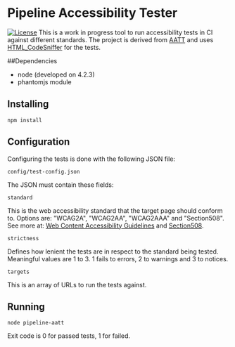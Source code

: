 # Pipeline Accessibility Tester
[![License](https://img.shields.io/:license-bsd-blue.svg?style=flat-square)](https://github.com/devgeniem/pipeline-aatt/blob/master/LICENSE.md)
This is a work in progress tool to run accessibility tests in CI against different standards. The project is derived from [AATT](https://github.com/paypal/AATT/) 
and uses [HTML_CodeSniffer](https://github.com/squizlabs/HTML_CodeSniffer/) for the tests.

##Dependencies
- node (developed on 4.2.3)
- phantomjs module

## Installing
```
npm install
```

## Configuration
Configuring the tests is done with the following JSON file:
```
config/test-config.json
```
The JSON must contain these fields:
```
standard
```
This is the web accessibility standard that the target page should conform to. Options are: "WCAG2A", "WCAG2AA", "WCAG2AAA" and "Section508".
See more at: [Web Content Accessibility Guidelines](https://www.w3.org/TR/WCAG20/) and [Section508](https://www.section508.gov/summary-section508-standards).
```
strictness
```
Defines how lenient the tests are in respect to the standard being tested. Meaningful values are 1 to 3. 1 fails to errors, 2 to warnings and 3 to notices.
```
targets
```
This is an array of URLs to run the tests against.

## Running
```
node pipeline-aatt
```
Exit code is 0 for passed tests, 1 for failed.
